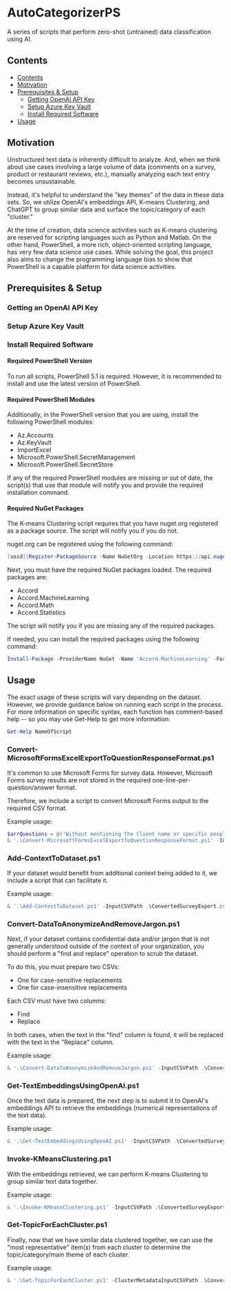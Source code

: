 # AutoCategorizerPS

A series of scripts that perform zero-shot (untrained) data classification using AI.

## Contents

- [Contents](#contents)
- [Motivation](#motivation)
- [Prerequisites \& Setup](#prerequisites--setup)
  - [Getting OpenAI API Key](#getting-an-openai-api-key)
  - [Setup Azure Key Vault](#setup-azure-key-vault)
  - [Install Required Software](#install-required-software)
- [Usage](#usage)

## Motivation

Unstructured text data is inherently difficult to analyze.
And, when we think about use cases involving a large volume of data (comments on a survey, product or restaurant reviews, etc.), manually analyzing each text entry becomes unsustainable.

Instead, it's helpful to understand the "key themes" of the data in these data sets.
So, we utilize OpenAI's embeddings API, K-means Clustering, and ChatGPT to group similar data and surface the topic/category of each "cluster."

At the time of creation, data science activities such as K-means clustering are reserved for scripting languages such as Python and Matlab.
On the other hand, PowerShell, a more rich, object-oriented scripting language, has very few data science use cases.
While solving the goal, this project also aims to change the programming language bias to show that PowerShell is a capable platform for data science activities.

## Prerequisites & Setup

### Getting an OpenAI API Key

### Setup Azure Key Vault

### Install Required Software

#### Required PowerShell Version

To run all scripts, PowerShell 5.1 is required.
However, it is recommended to install and use the latest version of PowerShell.

#### Required PowerShell Modules

Additionally, in the PowerShell version that you are using, install the following PowerShell modules:

- Az.Accounts
- Az.KeyVault
- ImportExcel
- Microsoft.PowerShell.SecretManagement
- Microsoft.PowerShell.SecretStore

If any of the required PowerShell modules are missing or out of date, the script(s) that use that module will notify you and provide the required installation command.

#### Required NuGet Packages

The K-means Clustering script requires that you have nuget.org registered as a package source.
The script will notify you if you do not.

nuget.org can be registered using the following command:

```powershell
[void](Register-PackageSource -Name NuGetOrg -Location https://api.nuget.org/v3/index.json -ProviderName NuGet);
```

Next, you must have the required NuGet packages loaded.
The required packages are:

- Accord
- Accord.MachineLearning
- Accord.Math
- Accord.Statistics

The script will notify you if you are missing any of the required packages.

If needed, you can install the required packages using the following command:

```powershell
Install-Package -ProviderName NuGet -Name 'Accord.MachineLearning' -Force -Scope CurrentUser
```

## Usage

The exact usage of these scripts will vary depending on the dataset.
However, we provide guidance below on running each script in the process.
For more information on specific syntax, each function has comment-based help -- so you may use Get-Help to get more information:

```powershell
Get-Help NameOfScript
```

### Convert-MicrosoftFormsExcelExportToQuestionResponseFormat.ps1

It's common to use Microsoft Forms for survey data.
However, Microsoft Forms survey results are not stored in the required one-line-per-question/answer format.

Therefore, we include a script to convert Microsoft Forms output to the required CSV format.

Example usage:

```powershell
$arrQuestions = @('Without mentioning the Client name or specific people, what made your most challenging project challenging?', 'Without mentioning the Client name or specific people, what did you like the most about your favorite project?', 'Imagine the worst project possible. What is it about the project that would make it the worst?')
& '.\Convert-MicrosoftFormsExcelExportToQuestionResponseFormat.ps1' -InputExcelFilePath .\MicrosoftFormsSurveyExport.xlsx -ArrayOfQuestions $arrQuestions -OutputCSVPath .\ConvertedSurveyExport.csv
```

### Add-ContextToDataset.ps1

If your dataset would benefit from additional context being added to it, we include a script that can facilitate it.

Example usage:

```powershell
& '.\Add-ContextToDataset.ps1' -InputCSVPath .\ConvertedSurveyExport.csv -TextBeforeFieldName1 'On an employee engagement survey, a question was asked: ' -FieldName1 'Question' -TextBeforeFieldName2 ' #### In response, the employee wrote the following comment: ' -FieldName2 'Response' -AdditionalContextDataFieldName 'AdditionalContext' -OutputCSVPath .\ConvertedSurveyExport-WithContext.csv
```

### Convert-DataToAnonymizeAndRemoveJargon.ps1

Next, if your dataset contains confidential data and/or jargon that is not generally understood outside of the context of your organization, you should perform a "find and replace" operation to scrub the dataset.

To do this, you must prepare two CSVs:

- One for case-sensitive replacements
- One for case-insensitive replacements

Each CSV must have two columns:

- Find
- Replace

In both cases, when the text in the "find" column is found, it will be replaced with the text in the "Replace" column.

Example usage:

```powershell
& '.\Convert-DataToAnonymizeAndRemoveJargon.ps1' -InputCSVPath .\ConvertedSurveyExport-WithContext.csv -CaseSensitiveReplacementKeywordsInputCSVPath '.\ContosoCaseSensitiveReplacements.csv' -CaseInsensitiveReplacementKeywordsInputCSVPath '.\ContosoCaseInsensitiveReplacements.csv' -DataFieldName 'AdditionalContext' -AnonymizedAndDeJargonizedDataFieldName 'AdditionalContext_Scrubbed' -OutputCSVPath .\ConvertedSurveyExport-Scrubbed.csv'
```

### Get-TextEmbeddingsUsingOpenAI.ps1

Once the text data is prepared, the next step is to submit it to OpenAI's embeddings API to retrieve the embeddings (numerical representations of the text data).

Example usage:

```powershell
& '.\Get-TextEmbeddingsUsingOpenAI.ps1' -InputCSVPath .\ConvertedSurveyExport-Scrubbed.csv' -DataFieldNameToEmbed 'AdditionalContext_Scrubbed' -OutputCSVPath .\ConvertedSurveyExport-WithEmbeddings.csv -EntraIdTenantId '00bdb152-4d83-4056-9dce-a1a9f0210908' -AzureSubscriptionId 'a59e5b39-14b7-40dc-8052-52c7baca6f81' -AzureKeyVaultName 'PowerShellSecrets' -SecretName 'OpenAIAPIKey'
```

### Invoke-KMeansClustering.ps1

With the embeddings retrieved, we can perform K-means Clustering to group similar text data together.

Example usage:

```powershell
& '.\Invoke-KMeansClustering.ps1' -InputCSVPath .\ConvertedSurveyExport-WithEmbeddings.csv -DataFieldNameContainingEmbeddings 'Embeddings' -NumberOfClusters 10 -OutputCSVPath .\ConvertedSurveyExport-ClusterMetadata.csv
```

### Get-TopicForEachCluster.ps1

Finally, now that we have similar data clustered together, we can use the "most representative" item(s) from each cluster to determine the topic/category/main theme of each cluster.

Example usage:

```powershell
& '.\Get-TopicForEachCluster.ps1' -ClusterMetadataInputCSVPath .\ConvertedSurveyExport-ClusterMetadata.csv -UnstructuredTextDataInputCSVPath .\ConvertedSurveyExport-WithEmbeddings.csv -UnstructuredTextDataFieldNameContainingTextData 'AdditionalContext_Scrubbed' -OutputCSVPath .\ConvertedSurveyExport-ClusterMetadata-WithTopics.csv -EntraIdTenantId '00bdb152-4d83-4056-9dce-a1a9f0210908' -AzureSubscriptionId 'a59e5b39-14b7-40dc-8052-52c7baca6f81' -AzureKeyVaultName 'PowerShellSecrets' -SecretName 'OpenAIAPIKey'
```
